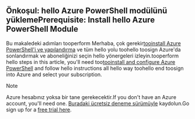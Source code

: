 ## <a name="prerequisite-install-hello-azure-powershell-module"></a><span data-ttu-id="067f9-101">Önkoşul: hello Azure PowerShell modülünü yükleme</span><span class="sxs-lookup"><span data-stu-id="067f9-101">Prerequisite: Install hello Azure PowerShell Module</span></span>

<span data-ttu-id="067f9-102">Bu makaledeki adımları tooperform Merhaba, çok gerekir[tooinstall Azure PowerShell'i ve yapılandırma](/powershell/azureps-cmdlets-docs) ve tüm hello yolu toohello toosign Azure'da sonlandırmak ve aboneliğinizi seçin hello yönergeleri izleyin.</span><span class="sxs-lookup"><span data-stu-id="067f9-102">tooperform hello steps in this article, you'll need too[tooinstall and configure Azure PowerShell](/powershell/azureps-cmdlets-docs) and follow hello instructions all hello way toohello end toosign into Azure and select your subscription.</span></span>

> [!NOTE]
> <span data-ttu-id="067f9-103">Azure hesabınız yoksa bir tane gerekecektir.</span><span class="sxs-lookup"><span data-stu-id="067f9-103">If you don't have an Azure account, you'll need one.</span></span> <span data-ttu-id="067f9-104">[Buradaki ücretsiz deneme sürümüyle](../articles/active-directory/sign-up-organization.md) kaydolun.</span><span class="sxs-lookup"><span data-stu-id="067f9-104">Go sign up for a [free trial here](../articles/active-directory/sign-up-organization.md).</span></span>
